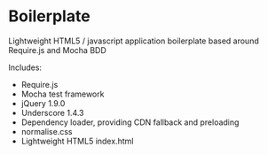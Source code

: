 Boilerplate
===========

Lightweight HTML5 / javascript application boilerplate based around Require.js and Mocha BDD

Includes:
* Require.js
* Mocha test framework
* jQuery 1.9.0
* Underscore 1.4.3
* Dependency loader, providing CDN fallback and preloading
* normalise.css
* Lightweight HTML5 index.html

